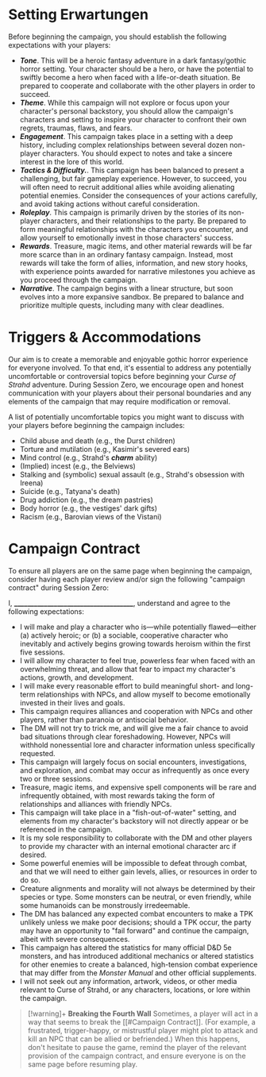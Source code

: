 # Setting Erwartungen
 Before beginning the campaign, you should establish the following expectations with your players:

* ***Tone***. This will be a heroic fantasy adventure in a dark fantasy/gothic horror setting. Your character should be a hero, or have the potential to swiftly become a hero when faced with a life-or-death situation. Be prepared to cooperate and collaborate with the other players in order to succeed.
* ***Theme***. While this campaign will not explore or focus upon your character's personal backstory, you should allow the campaign's characters and setting to inspire your  character to confront their own regrets, traumas, flaws, and fears.
* ***Engagement***. This campaign takes place in a setting with a deep history, including complex relationships between several dozen non-player characters. You should expect to notes and take a sincere interest in the lore of this world.
* ***Tactics & Difficulty.***. This campaign has been balanced to present a challenging, but fair gameplay experience. However, to succeed, you will often need to recruit additional allies while avoiding alienating potential enemies. Consider the consequences of your actions carefully, and avoid taking actions without careful consideration.
* ***Roleplay***. This campaign is primarily driven by the stories of its non-player characters, and their relationships to the party. Be prepared to form meaningful relationships with the characters you encounter, and allow yourself to emotionally invest in those characters' success.
* ***Rewards***. Treasure, magic items, and other material rewards will be far more scarce than in an ordinary fantasy campaign. Instead, most rewards will take the form of allies, information, and new story hooks, with experience points awarded for narrative milestones you achieve as you proceed through the campaign.
* ***Narrative***. The campaign begins with a linear structure, but soon evolves into a more expansive sandbox. Be prepared to balance and prioritize multiple quests, including many with clear deadlines.
# Triggers & Accommodations
Our aim is to create a memorable and enjoyable gothic horror experience for everyone involved. To that end, it's essential to address any potentially uncomfortable or controversial topics before beginning your *Curse of Strahd* adventure. During Session Zero, we encourage open and honest communication with your players about their personal boundaries and any elements of the campaign that may require modification or removal.

A list of potentially uncomfortable topics you might want to discuss with your players before beginning the campaign includes:

* Child abuse and death (e.g., the Durst children)
* Torture and mutilation (e.g., Kasimir's severed ears)
* Mind control (e.g., Strahd's ***charm*** ability)
* (Implied) incest (e.g., the Belviews)
* Stalking and (symbolic) sexual assault (e.g., Strahd's obsession with Ireena)
* Suicide (e.g., Tatyana's death)
* Drug addiction (e.g., the dream pastries)
* Body horror (e.g., the vestiges' dark gifts)
* Racism (e.g., Barovian views of the Vistani)
# Campaign Contract
To ensure all players are on the same page when beginning the campaign, consider having each player review and/or sign the following "campaign contract" during Session Zero:

<div class="description">
<p>I, <strong>&#95;&#95;&#95;&#95;&#95;&#95;&#95;&#95;&#95;&#95;&#95;&#95;&#95;&#95;&#95;&#95;&#95;&#95;&#95;&#95;&#95;&#95;&#95;&#95;&#95;&#95;&#95;&#95;&#95;&#95;&#95;&#95;&#95;&#95;&#95;&#95;</strong>, understand and agree to the following expectations:</p> 
<ul> 
<li>I will make and play a character who is—while potentially flawed—either (a) actively heroic; or (b) a sociable, cooperative character who inevitably and actively begins growing towards heroism within the first five sessions.</li>
<li>I will allow my character to feel true, powerless fear when faced with an overwhelming threat, and allow that fear to impact my character's actions, growth, and development.</li>
<li>I will make every reasonable effort to build meaningful short- and long-term relationships with NPCs, and allow myself to become emotionally invested in their lives and goals.</li> 
<li>This campaign requires alliances and cooperation with NPCs and other players, rather than paranoia or antisocial behavior.</li> 
<li>The DM will not try to trick me, and will give me a fair chance to avoid bad situations through clear foreshadowing. However, NPCs will withhold nonessential lore and character information unless specifically requested.</li>
<li>This campaign will largely focus on social encounters, investigations, and exploration, and combat may occur as infrequently as once every two or three sessions.</li> 
<li>Treasure, magic items, and expensive spell components will be rare and infrequently obtained, with most rewards taking the form of relationships and alliances with friendly NPCs.</li>
<li>This campaign will take place in a "fish-out-of-water" setting, and elements from my character's backstory will not directly appear or be referenced in the campaign.</li>
<li>It is my sole responsibility to collaborate with the DM and other players to provide my character with an internal emotional character arc if desired.</li> 
<li>Some powerful enemies will be impossible to defeat through combat, and that we will need to either gain levels, allies, or resources in order to do so.</li>
<li>Creature alignments and morality will not always be determined by their species or type. Some monsters can be neutral, or even friendly, while some humanoids can be monstrously irredeemable.</li>
<li>The DM has balanced any expected combat encounters to make a TPK unlikely unless we make poor decisions; should a TPK occur, the party may have an opportunity to "fail forward" and continue the campaign, albeit with severe consequences.</li> 
<li>This campaign has altered the statistics for many official D&D 5e monsters, and has introduced additional mechanics or altered statistics for other enemies to create a balanced, high-tension combat experience that may differ from the <em>Monster Manual</em> and other official supplements.</li>
<li>I will not seek out any information, artwork, videos, or other media relevant to Curse of Strahd, or any characters, locations, or lore within the campaign.</li> 
</ul>
</div>

> [!warning]+ **Breaking the Fourth Wall**
> Sometimes, a player will act in a way that seems to break the [[#Campaign Contract]]. (For example, a frustrated, trigger-happy, or mistrustful player might plot to attack and kill an NPC that can be allied or befriended.) When this happens, don't hesitate to pause the game, remind the player of the relevant provision of the campaign contract, and ensure everyone is on the same page before resuming play.